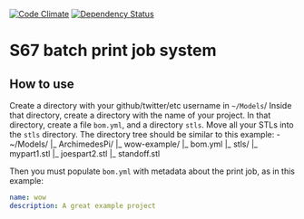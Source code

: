 [![Code Climate](https://codeclimate.com/github/ArchimedesPi/printit.png)](https://codeclimate.com/github/ArchimedesPi/printit) [![Dependency Status](https://gemnasium.com/ArchimedesPi/printit.svg)](https://gemnasium.com/ArchimedesPi/printit)

S67 batch print job system
==========================

## How to use

Create a directory with your github/twitter/etc username in `~/Models`/
Inside that directory, create a directory with the name of your project.
In that directory, create a file `bom.yml`, and a directory `stls`.
Move all your STLs into the `stls` directory.
The directory tree should be similar to this example:
        - ~/Models/
            |_ ArchimedesPi/
                |_ wow-example/
                   |_ bom.yml
                   |_ stls/
                     |_ mypart1.stl
                     |_ joespart2.stl
                     |_ standoff.stl

Then you must populate `bom.yml` with metadata about the print job, as in this example:
````yaml
name: wow
description: A great example project



